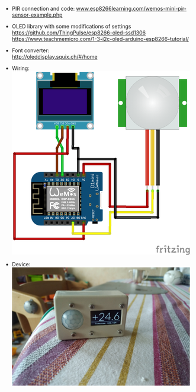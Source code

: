 - PIR connection and code: 
www.esp8266learning.com/wemos-mini-pir-sensor-example.php

- OLED library with some modifications of settings
https://github.com/ThingPulse/esp8266-oled-ssd1306
https://www.teachmemicro.com/1-3-i2c-oled-arduino-esp8266-tutorial/

- Font converter:  
http://oleddisplay.squix.ch/#/home

- Wiring: 
![Wemos+oled+pir wiring](wemos_oled_pir_wiring.png)

- Device:
![WSS informer](informer.jpg)